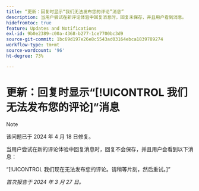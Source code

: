 ```yaml
---
title: “更新：回复时显示“我们无法发布您的评论”消息”
description: 当用户尝试在新评论体验中回复消息时，回复未保存，并且用户看到消息。
hidefromtoc: true
feature: Updates and Notifications
exl-id: 9b0e2389-c00a-4368-b277-1ce7700bc3d9
source-git-commit: 1bc69d197e26e8c5543ad03164ebca1839789274
workflow-type: tm+mt
source-wordcount: '96'
ht-degree: 73%

---
```


# 更新：回复时显示“[!UICONTROL 我们无法发布您的评论]”消息

>[!NOTE]
>
>该问题已于 2024 年 4 月 18 日修复。

当用户尝试在新的评论体验中回复消息时，回复不会保存，并且用户会看到以下消息：

“[!UICONTROL 我们现在无法发布您的评论。请稍等片刻，然后重试。]”

_首次报告于 2024 年 3 月 27 日。_
